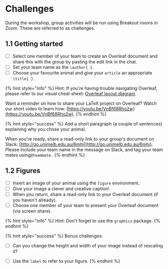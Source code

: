 # Challenges

During the workshop, group activities will be run using Breakout rooms in Zoom. These are referred to as challenges.

## 1.1 Getting started

* [ ] Select one member of your team to create an Overleaf document and share this with the group by pasting the edit link in the chat.
* [ ] Set your team name as the `\author{ }`.
* [ ] Choose your favourite animal and give your `article` an appropriate `\title{ }`.

{% hint style="info" %}
Hint: If you're having trouble navigating Overleaf, please refer to our visual cheat sheet: [Overleaf layout diagram](../../resources/cheat.md).

Want a reminder on how to share your LaTeX project on Overleaf? Watch our short video to learn how: [https://youtu.be/VnBf68Rho2w](https://youtu.be/VnBf68Rho2w).
{% endhint %}

{% hint style="success" %}
Add a short paragraph \(a couple of sentences\) explaining why you chose your animal.

When you're ready, share a read-only link to your group's document on Slack: [http://go.unimelb.edu.au/6mhi](http://go.unimelb.edu.au/6mhi). Please include your team name in the message on Slack, and tag your team mates using`@teammate.`
{% endhint %}

##  1.2 Figures

* [ ] Insert an image of your animal using the `figure` environment.
* [ ] Give your image a clever and creative caption!
* [ ] When you return, share a read-only link to your Overleaf document \(if you haven't already\).
* [ ] Choose one member of your team to present your Overleaf document \(via screen share\).

{% hint style="info" %}
Hint: Don't forget to use the `graphicx` package.
{% endhint %}

{% hint style="success" %}
Bonus challenges: 

* [ ] Can you change the height and width of your image instead of rescaling it?
* [ ] Use the `label` to refer to your figure.
{% endhint %}

